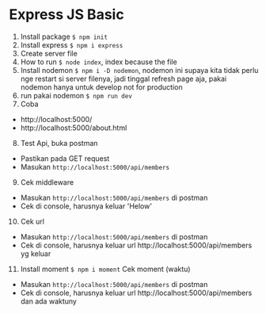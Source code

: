 # Express JS Basic

1. Install package `$ npm init`
2. Install express `$ npm i express`
3. Create server file
4. How to run `$ node index`, index because the file
5. Install nodemon `$ npm i -D nodemon`, nodemon ini supaya kita tidak perlu nge restart si server filenya, jadi tinggal refresh page aja, pakai nodemon hanya untuk develop not for production
6. run pakai nodemon `$ npm run dev`
7. Coba

- http://localhost:5000/
- http://localhost:5000/about.html

8. Test Api, buka postman

- Pastikan pada GET request
- Masukan `http://localhost:5000/api/members`

9. Cek middleware

- Masukan `http://localhost:5000/api/members` di postman
- Cek di console, harusnya keluar 'Helow'

10. Cek url

- Masukan `http://localhost:5000/api/members` di postman
- Cek di console, harusnya keluar url http://localhost:5000/api/members yg keluar

11. Install moment `$ npm i moment`
    Cek moment (waktu)

- Masukan `http://localhost:5000/api/members` di postman
- Cek di console, harusnya keluar url http://localhost:5000/api/members dan ada waktuny
